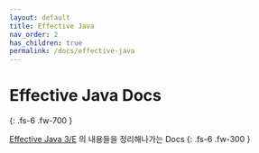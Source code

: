 ```yaml
---
layout: default
title: Effective Java
nav_order: 2
has_children: true
permalink: /docs/effective-java
---
```


# Effective Java Docs
{: .fs-6 .fw-700 }

[Effective Java 3/E](https://www.coupang.com/np/search?component=&q=effective+java&channel=user) 의 내용들을 정리해나가는 Docs
{: .fs-6 .fw-300 }


